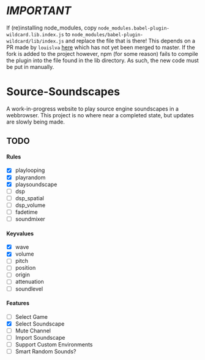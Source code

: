 # *IMPORTANT*

If (re)installing node_modules, copy `node_modules.babel-plugin-wildcard.lib.index.js` to `node_modules/babel-plugin-wildcard/lib/index.js` and replace the file that is there!
This depends on a PR made by `louislva` [here](https://github.com/vihanb/babel-plugin-wildcard/pull/33) which has not yet been merged to master. If the fork is added to the project however, npm (for some reason) fails to compile the plugin into the file found in the lib directory. As such, the new code must be put in manually.

# Source-Soundscapes

A work-in-progress website to play source engine soundscapes in a webbrowser. This project is no where near a completed state, but updates are slowly being made.

## TODO

#### Rules

- [X] playlooping
- [X] playrandom
- [X] playsoundscape
- [ ] dsp
- [ ] dsp_spatial
- [ ] dsp_volume
- [ ] fadetime
- [ ] soundmixer

#### Keyvalues

- [X] wave
- [X] volume
- [ ] pitch
- [ ] position
- [ ] origin
- [ ] attenuation
- [ ] soundlevel 

#### Features

- [ ] Select Game
- [X] Select Soundscape
- [ ] Mute Channel
- [ ] Import Soundscape
- [ ] Support Custom Environments
- [ ] Smart Random Sounds?